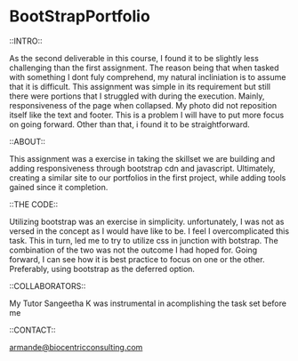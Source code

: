 # BootStrapPortfolio
::INTRO::

As the second deliverable in this course, I found it to be slightly less challenging than the first assignment. The reason being that when tasked with something I dont fuly comprehend, my natural incliniation is to assume that it is difficult. This assignment was simple in its requirement but still there were portions that I struggled with during the execution. Mainly, responsiveness of the page when collapsed. My photo did not reposition itself like the text and footer. This is a problem I will have to put more focus on going forward. Other than that, i found it to be straightforward.

::ABOUT::

This assignment was a exercise in taking the skillset we are building and adding responsiveness through bootstrap cdn and javascript. Ultimately, creating a similar site to our portfolios in the first project, while adding tools gained since it completion.

::THE CODE::

Utilizing bootstrap was an exercise in simplicity. unfortunately, I was not as versed in the concept as I would have like to be. I feel I overcomplicated this task. This in turn, led me to try to utilize css in junction with botstrap. The combination of the two was not the outcome I had hoped for. Going forward, I can see how it is best practice to focus on one or the other. Preferably, using bootstrap as the deferred option.

::COLLABORATORS::

My Tutor Sangeetha K was instrumental in acomplishing the task set before me 

::CONTACT::

armande@biocentricconsulting.com
